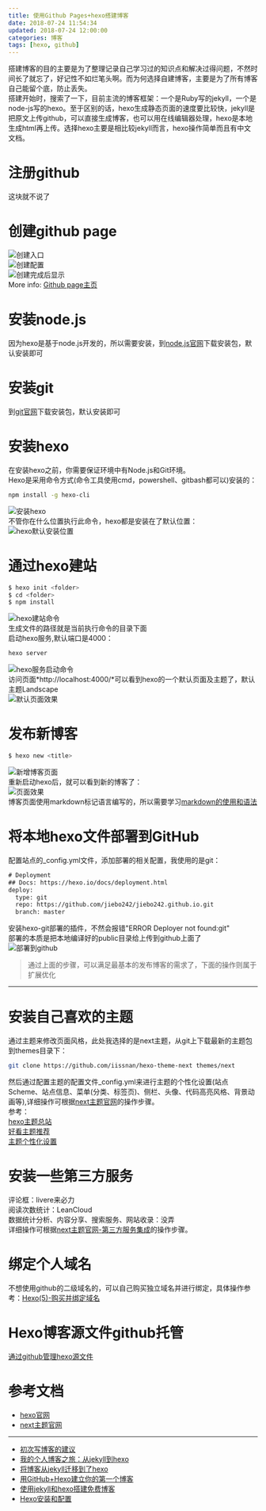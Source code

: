 ```yaml
---
title: 使用Github Pages+hexo搭建博客
date: 2018-07-24 11:54:34
updated: 2018-07-24 12:00:00
categories: 博客
tags: [hexo, github]
---
```

搭建博客的目的主要是为了整理记录自己学习过的知识点和解决过得问题，不然时间长了就忘了，好记性不如烂笔头啊。而为何选择自建博客，主要是为了所有博客自己能留个底，防止丢失。  
搭建开始时，搜索了一下，目前主流的博客框架：一个是Ruby写的jekyll，一个是node-js写的hexo。至于区别的话，hexo生成静态页面的速度要比较快，jekyll是把原文上传github，可以直接生成博客，也可以用在线编辑器处理，hexo是本地生成html再上传。选择hexo主要是相比较jekyll而言，hexo操作简单而且有中文文档。
<!-- more -->
# 注册github
这块就不说了
# 创建github page
![创建入口](创建入口.png '创建入口')  
![创建配置](创建配置.png '创建配置')  
![创建完成后显示](创建完成后显示.png '创建完成后显示')  
More info: [Github page主页](https://pages.github.com/)
# 安装node.js
因为hexo是基于node.js开发的，所以需要安装，到[node.js官网](https://nodejs.org/en/)下载安装包，默认安装即可
# 安装git
到[git官网](https://git-scm.com/)下载安装包，默认安装即可
# 安装hexo
在安装hexo之前，你需要保证环境中有Node.js和Git环境。  
Hexo是采用命令方式(命令工具使用cmd，powershell、gitbash都可以)安装的：  
``` bash  
npm install -g hexo-cli  
```  
![安装hexo](安装hexo.png '安装hexo')   
不管你在什么位置执行此命令，hexo都是安装在了默认位置：   
![hexo默认安装位置](hexo默认安装位置.png 'hexo默认安装位置')  
# 通过hexo建站
``` bash  
$ hexo init <folder>  
$ cd <folder>  
$ npm install  
```  
![hexo建站命令](hexo建站命令.png 'hexo建站命令')   
生成文件的路径就是当前执行命令的目录下面  
启动hexo服务,默认端口是4000：  
``` bash  
hexo server  
```  
![hexo服务启动命令](hexo服务启动命令.png 'hexo服务启动命令')   
访问页面*http://localhost:4000/*可以看到hexo的一个默认页面及主题了，默认主题Landscape  
![默认页面效果](默认页面效果.png '默认页面效果') 
# 发布新博客  
``` bash  
$ hexo new <title>  
```  
![新增博客页面](新增博客页面.png '新增博客页面')  
重新启动hexo后，就可以看到新的博客了：  
![页面效果](页面效果.png '页面效果')  
博客页面使用markdown标记语言编写的，所以需要学习[markdown的使用和语法](/2018/07/24/Markdown基本使用/)
# 将本地hexo文件部署到GitHub
配置站点的_config.yml文件，添加部署的相关配置，我使用的是git：  
``` xml  
# Deployment  
## Docs: https://hexo.io/docs/deployment.html  
deploy:  
  type: git  
  repo: https://github.com/jiebo242/jiebo242.github.io.git  
  branch: master  
```  
安装hexo-git部署的插件，不然会报错"ERROR Deployer not found:git"  
部署的本质是把本地编译好的public目录给上传到github上面了  
![部署到github](部署到github.png '部署到github')  

>通过上面的步骤，可以满足最基本的发布博客的需求了，下面的操作则属于扩展优化
---
# 安装自己喜欢的主题
通过主题来修改页面风格，此处我选择的是next主题，从git上下载最新的主题包到themes目录下：  
``` bash  
git clone https://github.com/iissnan/hexo-theme-next themes/next  
```  
然后通过配置主题的配置文件_config.yml来进行主题的个性化设置(站点Scheme、站点信息、菜单(分类、标签页)、侧栏、头像、代码高亮风格、背景动画等),详细操作可根据[next主题官网](http://theme-next.iissnan.com/)的操作步骤。  
参考：  
[hexo主题总站](https://github.com/hexojs/hexo/wiki/Themes/)  
[好看主题推荐](https://www.zhihu.com/question/24422335/answer/46357100/)  
[主题个性化设置](https://www.jianshu.com/p/efbeddc5eb19/)  
# 安装一些第三方服务
评论框：livere来必力  
阅读次数统计：LeanCloud  
数据统计分析、内容分享、搜索服务、网站收录：没弄  
详细操作可根据[next主题官网-第三方服务集成](http://theme-next.iissnan.com/third-party-services.html)的操作步骤。
# 绑定个人域名
不想使用github的二级域名的，可以自己购买独立域名并进行绑定，具体操作参考：[Hexo(5)-购买并绑定域名](https://mp.weixin.qq.com/s?__biz=MjM5MDEyMDk4Mw==&mid=502682429&idx=2&sn=69cc7685dbd7a395c0254366c9b2d30b&chksm=3e4b5e45093cd7538b6bc2e5ba5ab1e5f090117a8e9e44260cb11f76d8814786825b129bb591&scene=1&srcid=0919B9JktkjwIQwnvnije6ZD#rd)
# Hexo博客源文件github托管
[通过github管理hexo源文件](https://notes.wanghao.work/2015-04-06-%E5%A4%87%E4%BB%BDHexo%E5%8D%9A%E5%AE%A2%E6%BA%90%E6%96%87%E4%BB%B6.html)  
# 参考文档
- [hexo官网](https://hexo.io/zh-cn/)  
- [next主题官网](http://theme-next.iissnan.com/)  

---
- [初次写博客的建议](http://www.ityouknow.com/other/2017/07/16/operating-technology-blog.html)  
- [我的个人博客之旅：从jekyll到hexo](https://blog.csdn.net/u011475210/article/details/79023429)  
- [将博客从jekyll迁移到了hexo](http://www.cnblogs.com/mo-wang/p/5119967.html)  
- [用GitHub+Hexo建立你的第一个博客](https://zhuanlan.zhihu.com/p/22191919)  
- [使用jekyll和hexo搭建免费博客](http://www.alonemonkey.com/2016/05/20/blog-by-jekyll-hexo/)  
- [Hexo安装和配置](https://www.jianshu.com/p/b7886271e21a) 